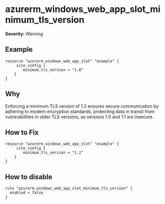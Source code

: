 # azurerm_windows_web_app_slot_minimum_tls_version

**Severity:** Warning


## Example

```hcl
resource "azurerm_windows_web_app_slot" "example" {
     site_config {
        minimum_tls_version = "1.0"
    }
}
```

## Why

Enforcing a minimum TLS version of 1.2 ensures secure communication by adhering to modern encryption standards, protecting data in transit from vulnerabilities in older TLS versions, as versions 1.0 and 1.1 are insecure.

## How to Fix

```hcl
resource "azurerm_windows_web_app_slot" "example" {
     site_config {
        minimum_tls_version = "1.2"
    }
}
```


## How to disable

```hcl
rule "azurerm_windows_web_app_slot_minimum_tls_version" {
  enabled = false
}
```

